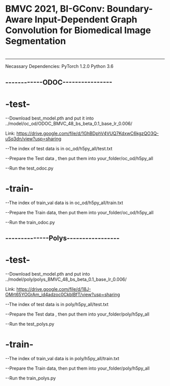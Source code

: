 # BMVC 2021, BI-GConv: Boundary-Aware Input-Dependent Graph Convolution for Biomedical Image Segmentation 
# 

---------------------------
Necassary Dependencies: PyTorch 1.2.0  Python 3.6
        



------------ODOC----------------
--------------------------------
# -test-

--Download best_model.pth and put it into ../model/oc_od/ODOC_BMVC_48_bs_beta_0.1_base_lr_0.006/

Link: https://drive.google.com/file/d/1GhBDphV4VUQ7KdxwC6kgzQO3Q-uSq3dn/view?usp=sharing

--The index of test data is in oc_od/h5py_all/test.txt

--Prepare the Test data , then put them into your_folder/oc_od/h5py_all

--Run the test_odoc.py


# -train-

--The index of train_val data is in oc_od/h5py_all/train.txt

--Prepare the Train data, then put them into your_folder/oc_od/h5py_all

--Run the train_odoc.py



--------------Polys-----------------
---------------------------------
# -test-

--Download best_model.pth and put into ../model/poly/polys_BMVC_48_bs_beta_0.1_base_lr_0.006/

Link: https://drive.google.com/file/d/18J-OMrt65YOGrAm_id4adzoc0CkblBfT/view?usp=sharing

--The index of test data is in poly/h5py_all/test.txt

--Prepare the Test data , then put them into your_folder/poly/h5py_all

--Run the test_polys.py


# -train-

--The index of train_val data is in poly/h5py_all/train.txt

--Prepare the Train data, then put them into your_folder/poly/h5py_all

--Run the train_polys.py




